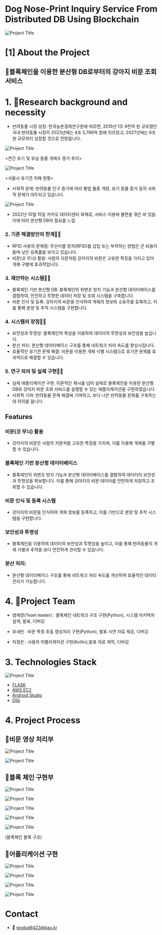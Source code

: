 # Dog Nose-Print Inquiry Service From Distributed DB Using Blockchain


<!--프로젝트 대문 이미지-->
![Project Title](img/projecttitle.png)

# [1] About the Project
## 🦮블록체인을 이용한 분산형 DB로부터의 강아지 비문 조회 서비스

# 1. 🧭Research background and necessity

- 반려동물 시장 성장: 한국농촌경제연구원에 따르면, 2015년 1조 9천억 원 규모였던 국내 반려동물 시장이 2023년에는 4조 5,786억 원에 이르렀고, 2027년에는 6조 원 규모까지 성장할 것으로 전망됩니다.

![Project Title](img/선정이유사진01.png)

<연간 유기 및 유실 동물 개체수 증가 추이>

![Project Title](img/선정이유사진02.png)

<서울시 유기견 피해 현황>

- 사회적 문제: 반려동물 인구 증가에 따라 불법 품종 개량, 유기 동물 증가 등의 사회적 문제가 대두되고 있습니다.


![Project Title](img/선정이유사진03.png)

- 2022년 10월 15일 카카오 데이터센터 화재로, 서비스 이용에 불편을 겪은 바 있음. 이에 따라 분산형 DB의 필요를 느낌.

### 2. 기존 해결방안의 한계🐕‍🦺
- RFID 사용의 문제점: 무선식별 장치(RFID)를 삽입 또는 부착하는 방법은 큰 비용이 들며 낮은 등록률을 보이고 있습니다.
- 비문(코 무늬) 활용: 사람의 지문처럼 강아지의 비문은 고유한 특징을 가지고 있어 개체 구별에 효과적입니다.

### 3. 제안하는 시스템🐕‍🦺
- 블록체인 기반 분산형 DB: 블록체인의 위변조 방지 기능과 분산형 데이터베이스를 결합하여, 안전하고 투명한 데이터 저장 및 조회 시스템을 구축합니다.
- 비문 인식 및 등록: 강아지의 비문을 인식하여 개체의 정보와 소유주를 등록하고, 이를 통해 분양 및 추적 시스템을 구현합니다.

### 4. 시스템의 장점🐕‍🦺
- 보안성과 투명성: 블록체인의 특성을 이용하여 데이터의 투명성과 보안성을 높입니다.
- 분산 처리: 분산형 데이터베이스 구조를 통해 네트워크 처리 속도를 향상시킵니다.
- 효율적인 유기견 문제 해결: 비문을 이용한 개체 식별 시스템으로 유기견 문제를 효과적으로 해결할 수 있습니다.

### 5. 연구 의의 및 실제 구현🐕‍🦺
- 실제 애플리케이션 구현: 이론적인 제시를 넘어 실제로 블록체인을 이용한 분산형 DB와 강아지 비문 조회 서비스를 실행할 수 있는 애플리케이션을 구현하였습니다.
- 사회적 기여: 반려동물 문제 해결에 기여하고, 보다 나은 반려동물 문화를 구축하는 데 의의를 둡니다.

## Features

### 비문(코 무늬) 활용
- 강아지의 비문은 사람의 지문처럼 고유한 특징을 가지며, 이를 이용해 개체를 구별할 수 있습니다.

### 블록체인 기반 분산형 데이터베이스
- 블록체인의 위변조 방지 기능과 분산형 데이터베이스를 결합하여 데이터의 보안성과 투명성을 확보합니다. 이를 통해 강아지의 비문 데이터를 안전하게 저장하고 조회할 수 있습니다.

### 비문 인식 및 등록 시스템
- 강아지의 비문을 인식하여 개체 정보를 등록하고, 이를 기반으로 분양 및 추적 시스템을 구현합니다.

### 보안성과 투명성
- 블록체인을 이용하여 데이터의 보안성과 투명성을 높이고, 이를 통해 반려동물의 개체 식별과 추적을 보다 안전하게 관리할 수 있습니다.

### 분산 처리: 
- 분산형 데이터베이스 구조를 통해 네트워크 처리 속도를 개선하여 효율적인 데이터 관리가 가능합니다.

# 4. 🌝Project Team

- 염재영(Team leader) : 블록체인 네트워크 구조 구현(Python), 시스템 아키텍처 설계, 발표, 디버깅

- 유새빈 : 비문 특징 추출 영상처리 구현(Python), 발표 시연 자료 제공, 디버깅

- 차정은 : 사용자 어플리케이션 구현(Kotlin),발표 자료 제작, 디버깅

# 3. Technologies Stack

![Project Title](img/기술스택사진.png)

- [FLASK](https://flask.palletsprojects.com/en/3.0.x/)
- [AWS EC2](https://aws.amazon.com/ko/pm/ec2/?gclid=Cj0KCQjw2ou2BhCCARIsANAwM2Fvl1JEgLF-nt9pi6LoAAjTDbIZtSxlKan5_r2ELY6JUkk748ac8A0aAvxpEALw_wcB&trk=4c74fd91-5632-4f18-ac76-a6c66c92e185&sc_channel=ps&ef_id=Cj0KCQjw2ou2BhCCARIsANAwM2Fvl1JEgLF-nt9pi6LoAAjTDbIZtSxlKan5_r2ELY6JUkk748ac8A0aAvxpEALw_wcB:G:s&s_kwcid=AL!4422!3!477203497843!e!!g!!aws%20ec2!11549843702!111422708806) 
- [Android Studio](https://developer.android.com/studio?gad_source=1&gclid=Cj0KCQjw2ou2BhCCARIsANAwM2ElJwpX8AmXHdmDqeFXJeiNQMz6gyhSunPf7V0LzFr2tV11ZdIBClkaArGyEALw_wcB&gclsrc=aw.ds&hl=ko) 
- [Dlib](https://dlib.net/)
# 4. Project Process

## 🦮비문 영상 처리부
![Project Title](img/비문영상처리설명01.png)

![Project Title](img/비문영상처리설명02.png)


## 🚪블록 체인 구현부 
![Project Title](img/블록체인구현설명01.png)

![Project Title](img/블록체인구현설명02.png)

![Project Title](img/블록체인구현설명03.png)

![Project Title](img/블록체인구현설명04.png)

![Project Title](img/블록체인블록구조01.png)

(블록체인 블록 구조)


## 📱어플리케이션 구현
![Project Title](img/어플리케이션설명01.png)

![Project Title](img/어플리케이션설명02.png)

![Project Title](img/어플리케이션설명03.png)

![Project Title](img/어플리케이션설명04.png)


# Contact
- 📧 wodud6423@kau.kr

